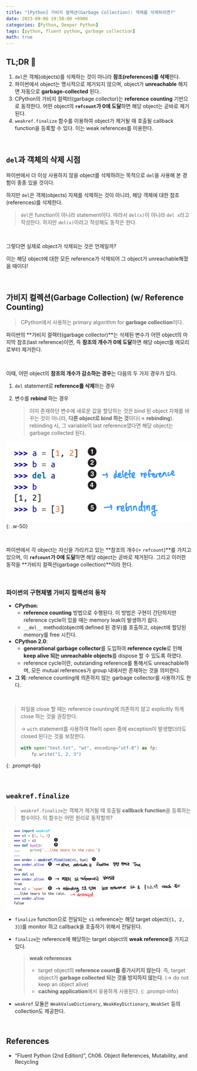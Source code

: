 ```yaml
---
title: "[Python] 가비지 컬렉션(Garbage Collection): 객체를 삭제하려면?"
date: 2023-09-06 19:50:00 +0900
categories: [Python, Deeper Python]
tags: [python, fluent python, garbage collection]
math: true
---
```


## TL;DR 📌

1. `del`은 객체(objects)를 삭제하는 것이 아니라 **참조(references)를 삭제**한다.
2. 파이썬에서 object는 명시적으로 제거되지 않으며, object가 **unreachable** 해지면 자동으로 **garbage-collected** 된다.
3. CPython의 가비지 컬렉터(garbage collector)는 **reference counting** 기반으로 동작한다. 어떤 object의 **`refcount`가 0에 도달**하면 해당 object는 곧바로 제거된다.
4. `weakref.finalize` 함수를 이용하여 object가 제거될 때 호출될 callback function을 등록할 수 있다. 이는 weak references를 이용한다.

<br>

## `del`과 객체의 삭제 시점

파이썬에서 더 이상 사용하지 않을 object를 삭제하려는 목적으로 `del`을 사용해 본 경험이 종종 있을 것이다.

하지만 `del`은 객체(objects) 자체를 삭제하는 것이 아니라, 해당 객체에 대한 <span class="hlp">참조(references)를 삭제</span>한다.

> `del`은 function이 아니라 statement이다. 따라서 `del(x)`이 아니라 `del x`라고 작성한다. 하지만 `del(x)`이라고 작성해도 동작은 한다.
> 

<br>

그렇다면 실제로 object가 삭제되는 것은 언제일까?

이는 해당 object에 대한 <span class="hl">모든 reference가 삭제되어 그 object가 unreachable해졌을 때</span>이다!

<br>

## 가비지 컬렉션(Garbage Collection) (w/ Reference Counting)

> CPython에서 사용하는 primary algorithm for **garbage collection**이다.
> 

파이썬의 **가비지 컬렉터(garbage collector)**는 삭제된 변수가 어떤 object의 마지막 참조(last reference)이면, 즉 <span class="hl">**참조의 개수가 0에 도달**하면 해당 object를 메모리로부터 제거</span>한다.

<br>

이때, 어떤 object의 <span class="hlb">**참조의 개수가 감소하는 경우**</span>는 다음의 두 가지 경우가 있다.

1. `del` statement로 **reference를 삭제**하는 경우
2. 변수를 **rebind** 하는 경우
    
    > 이미 존재하던 변수에 새로운 값을 할당하는 것은 bind 된 object 자체를 바꾸는 것이 아니라, **다른 object로 bind 하는 것**이다(→ **rebinding**). rebinding 시, 그 variable이 last reference였다면 해당 object는 garbage collected 된다.
    > 

![](/assets/img/posts/Python/Fluent-Python/2023-09-06-01.png){: .w-50}

<br>

파이썬에서 각 object는 자신을 가리키고 있는 **참조의 개수(= `refcount`)**를 가지고 있으며, 이 **`refcount`가 0에 도달**하면 해당 object는 곧바로 제거된다. 그리고 이러한 동작을 **가비지 컬렉션(garbage collection)**이라 한다.

<br>

### 파이썬의 구현체별 가비지 컬렉션의 동작

- **CPython**:
    - **reference counting** 방법으로 수행된다. 이 방법은 구현이 간단하지만 reference cycle이 있을 때는 memory leak이 발생하기 쉽다.
    - `__del__` method(object에 defined 된 경우)를 호출하고, object에 할당된 memory를 free 시킨다.
- **CPython 2.0**:
    - **generational garbage collector**를 도입하여 **reference cycle**로 인해 **keep alive 되는 unreachable objects**를 dispose 할 수 있도록 하였다.
    - reference cycle이란, outstanding reference를 통해서도 unreachable하며, 모든 mutual references가 group 내에서만 존재하는 것을 의미한다.
- **그 외**: reference counting에 의존하지 않는 garbage collector를 사용하기도 한다.


<br>

> 파일을 close 할 때는 reference counting에 의존하지 않고 explicitly 하게 close 하는 것을 권장한다.
> 
> 
> → `with` statement를 사용하여 file이 open 중에 exception이 발생했더라도 closed 된다는 것을 보장한다.
> 
> ```python
> with open("test.txt", "wt", encoding="utf-8") as fp:
>     fp.write("1, 2, 3")
> ```
{: .prompt-tip}

<br>

## `weakref.finalize`

> `weakref.finalize`는 객체가 제거될 때 호출될 **callback function**을 등록하는 함수이다. 이 함수는 어떤 원리로 동작할까?
>

![](/assets/img/posts/Python/Fluent-Python/2023-09-06-02.png)

- `finalize` function으로 전달되는 `s1` reference는 해당 target object(`{1, 2, 3}`)를 monitor 하고 callback을 호출하기 위해서 전달된다.
- `finalize`는 reference에 해당하는 target object의 **weak reference**를 가지고 있다.
    
    > **weak references**
    > 
    > - target object의 **reference count를 증가시키지 않는다**. 즉, target object가 **garbage collected 되는 것을 방지하지 않는다**. (→ do not keep an object alive)
    > - **caching application**에서 유용하게 사용된다.
    {: .prompt-info}

- `weakref` 모듈은 `WeakValueDictionary`, `WeakKeyDictionary`, `WeakSet` 등의 collection도 제공한다.

<br>

## References

- “Fluent Python (2nd Edition)”, Ch06. Object References, Mutability, and Recycling
